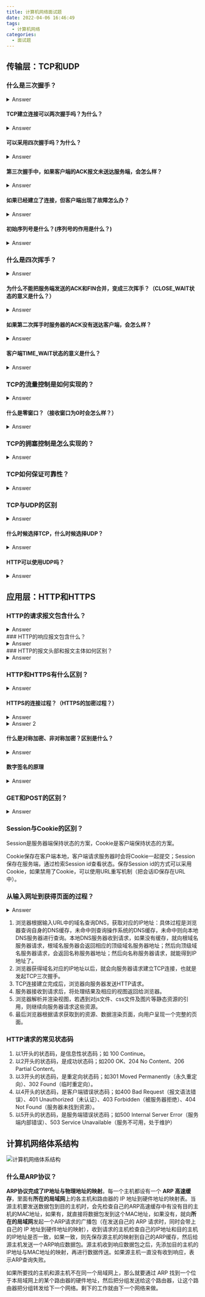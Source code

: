 ```yaml
---
title: 计算机网络面试题
date: 2022-04-06 16:46:49
tags:
  - 计算机网络
categories:
  - 面试题
---
```


## 传输层：TCP和UDP

### 什么是三次握手？

<details>
    <summary>Answer</summary>
<ul>
    <li>第一次握手：客户端发送一个SYN置位，序列号为随机生成的客户端初始序列号的报文给服务端，随后客户端进入SYN_SENT状态。</li>
    <li>第二次握手：服务端收到客户端的SYN报文后，根据SYN置位可知客户端在请求建立连接。然后服务端发送一个ACK置位，SYN置位，确认号为客户端初始序列号+1，序列号为随机生成的服务端初始序列号的报文给客户端。随后服务端进入SYN_RCVD状态。</li>
    <li>第三次握手：客户端检查收到的报文ACK是否置位，确认号是否为客户端初始序列号+1。客户端根据报文的SYN标志位被置位可知服务端同意建立连接，检查正确后，发送一个ACK置位，确认号为服务端初始序列号+1的报文给服务端，随后客户端进入ESTABLISHED状态。服务端收到报文后检查ACK是否置位，确认号是否为服务端初始序列号+1，检查正确后服务端也进入ESTABLISHED状态。</li>
</ul>
</details>

#### TCP建立连接可以两次握手吗？为什么？

<details>
    <summary>Answer</summary>
    不可以，有两个原因。
    <ol>
        <li>第一个，是当一个因超时等原因已经失效的连接请求报文段传送到了Server。本来这是已失效的报文段，但Server会认为这是Client再次发出的新的连接请求，于是就向Client发出ACK报文段同意请求。由于是两次握手，新的连接在服务端看来已经建立了，Server会一直维持连接等待Client发送数据，白白浪费资源。</li>
        <li>第二个是，只有两次握手的话，Server无法确认Client正确接收到了第二次握手的报文，也就无法保证Client和Server之间成功交换了初始序列号。</li>
    </ol>
</details> 

#### 可以采用四次握手吗？为什么？

<details>
    <summary>Answer</summary>
    <p>可以。但是会降低传输效率。</p>
    <p>四次握手是指：将第二次握手的报文段拆分成ACK报文和SYN报文。出于优化的目的，这是可以合并的。</p>
</details>    

#### 第三次握手中，如果客户端的ACK报文未送达服务端，会怎么样？

<details>
    <summary>Answer</summary>
    <p>Server：由于Server没有收到ACK确认报文，因此会重发之前SYN+ACK报文（默认重发5次，之后自动关闭连接，进入CLOSED状态），Client收到SYN+ACK报文后会重发ACK报文。</p>
    <p>
        Client端有两种情况。
        <ol>
        	<li>一种是Server超时重发过程中，Client端向服务端发送了包含ACK标志位的数据报文，服务端读取确认号后，根据确认号大于服务端初始序列号+1，可以进入ESTABLISHED状态。</li> 
            <li>另一种情况是，Server已经进入CLOSED状态了，Client向服务端发送数据，服务端会以RST包应答。</li>
    	</ol>
    </p>
</details>

#### 如果已经建立了连接，但客户端出现了故障怎么办？

<details>
    <summary>Answer</summary>
    <p>
        服务端每收到一次客户端的请求后都会重新复位一个计时器，时间通常是设置为2小时，若两小时还没有收到客户端的任何数据，服务器就会发送一个探测报文段，以后每隔75秒钟发送一次。若一连发送10个探测报文仍然没反应，服务器就认为客户端出了故障，接着就关闭连接。
    </p>
</details>

#### 初始序列号是什么？(序列号的作用是什么？)

<details>
    <summary>Answer</summary>
    <p>
        TCP是一种全双工的连接，它在两个方向都有一个初始序列号。在同一个方向上，发送端会以初始序列号作为原点，对要传输的数据进行编号。接收端通过序列号可以确认数据是否合法，同时发送端根据接收端发送的ACK报文中的确认号可以确认哪些数据已被接收。
    </p>
</details>

### 什么是四次挥手？

<details>
    <summary>Answer</summary>
    <ul>
        <li>第一次挥手：Client发送一个FIN置位，并有相应序列号的报文给Server，随后进入FIN_WAIT_1状态。此时，Client不再发送数据，但仍可以接收数据。</li>
        <li>第二次挥手：Server收到FIN后，发送一个ACK置位，确认号为收到序列号+1的报文，进入CLOSE_WAIT状态。Client接收到ACK报文后，进入FIN_WAIT_2状态。</li>
        <li>第三次挥手：Server发送一个FIN置位，并填写了对应序列号的报文给Client，随后进入LAST_ACK状态。</li>
        <li>第四次挥手：Client收到服务器的FIN报文后，进入TIME_WAIT状态；接着发送一个ACK置位，确认号为三次挥手的序列号+1的报文给Server；Server接收到后，确认ACK标志位和确认号后，进入CLOSED状态。客户端等待2*MSL（报文段最长寿命）时间后，也进入CLOSED状态。</li>
    </ul>
</details>

#### 为什么不能把服务端发送的ACK和FIN合并，变成三次挥手？（CLOSE_WAIT状态的意义是什么？）

<details>
    <summary>Answer</summary>
    <p>
        因为服务器收到客户端断开连接的请求时，可能还有一些数据没有发完，这时先回复ACK，表示接收到了断开连接的请求。等到数据发完之后再发FIN，断开服务器到客户端的数据传送。
    </p>
</details>

#### 如果第二次挥手时服务器的ACK没有送达客户端，会怎么样？

<details>
    <summary>Answer</summary>
    <p>
        客户端没有收到ACK确认，会重新发送FIN请求。
    </p>
</details>

#### 客户端TIME_WAIT状态的意义是什么？

<details>
    <summary>Answer</summary>
    <p>
        第四次挥手时，客户端发送给服务器的ACK有可能丢失，TIME_WAIT状态就是用来重发可能丢失的ACK报文。如果Server没有收到ACK，就会重发FIN，如果Client在2*MSL的时间内收到了FIN，就会重新发送ACK并再次等待2*MSL，防止Server没有收到ACK而不断重发FIN。
    </p>
</details>

### TCP的流量控制是如何实现的？

<details>
    <summary>Answer</summary>
    <p>
        TCP是使用滑动窗口协议实现流量控制的。
    </p>
    <p>
    	接收端会维护一个接收窗口，根据自身剩余缓冲区大小动态调整，在返回ACK报文时将接收窗口大小放在TCP报文首部的窗口字段中告知发送端。发送窗口的大小不能超过接收窗口的大小，只有当发送端发送的数据收到确认后，才能右移发送窗口。
    </p> 
    <p>
       发送窗口的上限为接收窗口和拥塞窗口中的较小值。接收窗口表明了接收方的接收能力，拥塞窗口表明了网络的传送能力。 
    </p>
</details>

#### 什么是零窗口？（接收窗口为0时会怎么样？）

<details>
    <summary>Answer</summary>
    <p>
        如果接收方没有能力接收数据，就会将接收窗口设置为0，这时发送方必须暂停发送数据，但是会启动一个持续计时器(persistence timer)，到期后发送一个大小为1字节的探测数据包，以查看接收窗口状态。如果接收方能够接收数据，就会在返回的报文中更新接收窗口大小，恢复数据传送。
    </p>
</details>

### TCP的拥塞控制是怎么实现的？

<details>
    <summary>Answer</summary>
    <p>拥塞控制主要由四个算法组成：<strong>慢启动</strong>、<strong>拥塞避免</strong>、<strong>快速重传</strong>、<strong>快速恢复</strong>。</p>
    <ol>
        <li><strong>慢启动：</strong>
            在刚建立TCP连接或者出现丢包的时候，发送端处于慢启动状态，这个时候会把拥塞窗口设置为1个MSS。每接收到一个ACK报文，就增加1个MSS。这样每经过一个RTT，拥塞窗口的大小就会加倍。
        </li>
        <li><strong>拥塞避免：</strong>
            当拥塞窗口的大小达到慢启动阈值（ssthresh）时，开始执行拥塞避免算法。每经过1个RTT，拥塞窗口大小不再指数增长，而是线性增长。
        </li>
        <li><strong>快速重传：</strong>
                接收方在收到一个失序的报文段后就立即发出重复确认（为的是使发送方及早知道有报文段没有到达对方）而不是等到自己发送数据时捎带确认。<br>
                发送方只要一连收到三个重复确认就立即重传对方尚未收到的报文段，而不必继续等待设置的重传计时器时间到期。
        </li>
        <li><strong>快速恢复：</strong>
                当发送方连续收到三个重复确认时，就把慢启动阈值减半，同时将拥塞窗口的大小置为慢启动阈值的大小，然后执行拥塞避免算法。<br>
                不执行慢开始算法的原因是：因为如果网络出现拥塞的话就不会收到好几个重复的确认，所以发送方认为现在网络可能没有出现拥塞。
        </li>
    </ol>
</details>

### TCP如何保证可靠性？

<details>
    <summary>Answer</summary>
    <ol>
        <li>TCP首部的校验和</li>
        <li>应答机制：接收端收到数据之后会根据序列号，会发送一个ACK确认报文。</li>
        <li>超时重发机制：发送端发出数据后，会启动一个定时器，超时未收到ACK报文，就会重发。</li>
        <li>流量控制：确保接收端能完整接收发送端的数据而不会缓冲区溢出。</li>
        <li>拥塞控制：当网络拥塞时，通过拥塞控制减少数据的发送，防止包丢失。</li>
    </ol>
</details>

### TCP与UDP的区别

<details>
    <summary>Answer</summary>
    <ol>
        <li>连接</li>
        TCP是面向连接的传输层协议，传输数据前要先建立连接。<br>
        UDP是无连接的，直接就可以传输数据。
        <li>服务对象</li>
        TCP是一对一的两点服务，即一条连接只有两个端点。<br>
        UDP支持一对一、一对多、多对一、多对多的交互通信。
        <li>可靠性</li>
        TCP是可靠交付数据的，数据可以无差错、不丢失、不重复、按需到达。<br>
        UDP是尽最大努力交付数据，不保证可靠性。
        <li>拥塞控制、流量控制</li>
        TCP有拥塞控制和流量控制机制，保证数据传输的安全性。<br>
        UDP则没有，即使网络非常拥堵，也不会影响UDP的发送速率。
        <li>首部开销</li>
        TCP的首部较长，最小是20个字节，如果使用了额外的选项，还会进一步增长。<br>
        UDP的首部只有8个字节，并且是固定不变的，开销较小。
        <li>传输方式</li>
        TCP是流式传输，没有边界，但保证顺序和可靠性。<br>
        UDP是一个包一个包的发送，是有边界的，但可能会丢包和乱序。
        <li>分片方式</li>
        TCP的数据大小如果大于MSS，则会在传输层进行分片，如果传输过程中丢失了一个分片，只需要重传这个丢失的分片。<br>
        UDP的数据大小如果大于MTU，则会在IP层进行分片。
    </ol>
</details>

#### 什么时候选择TCP，什么时候选择UDP？

<details>
    <summary>Answer</summary>
    <p>
        对某些实时性要求比较高的情况，选择UDP，比如游戏，媒体通信，实时视频流（直播），即使出现传输错误也可以容忍；其它大部分情况下使用TCP，因为要求传输的内容可靠，不出现丢失。
    </p>
</details>

#### HTTP可以使用UDP吗？

<details>
    <summary>Answer</summary>
    <p>
        可以，HTTP/3就是基于UDP的。
    </p>
</details>

## 应用层：HTTP和HTTPS

### HTTP的请求报文包含什么？

<details>
    <summary>Answer</summary>
    请求报文是由请求方法、请求URI、协议版本、可选的请求首部字段和内容实体构成的。
    <img src="https://raw.githubusercontent.com/ltlin9/note-img/master/img/2022/03/26/20220326-171734.png">
</details>
### HTTP的响应报文包含什么？

<details>
    <summary>Answer</summary>
    响应报文由协议版本、状态码、用以解释状态码的原因短语、可选的响应首部字段以及实体主体构成。
    <img src="https://raw.githubusercontent.com/ltlin9/note-img/master/img/2022/03/26/20220326-171946.png">
</details>
### HTTP的报文头部和报文主体如何区别？

<details>
    <summary>Answer</summary>
    存在一个CR+LF组成的标准空行，进行分隔。
</details>

### HTTP和HTTPS有什么区别？

<details>
    <summary>Answer</summary>
    <ol>
        <li>知名端口不同：HTTP的知名端口是80，HTTPS是443。</li>
        <li>HTTP是明文传输，HTTPS运行在SSL之上，添加了加密和认证机制，更加安全。</li>
        <li>HTTPS由于需要加密和解密，对主机会有更大的CPU和内存开销，同时传输开销也更大。</li>
        <li>HTTPS通信需要证书，一般要向证书颁发机构（CA）购买。</li>
    </ol>
</details>

#### HTTPS的连接过程？（HTTPS的加密过程？）

<details>
    <summary>Answer</summary>
    <ol>
        <li>客户端向服务器发送请求，同时发送客户端支持的一套加密规则（包括对称加密、非对称加密、摘要算法）；</li>
        <li>服务器从中选出一组加密算法与HASH算法，并将自己的身份信息以证书的形式发回给浏览器。证书里面包含了网站地址，加密公钥（用于非对称加密,用证书机构的私钥加密后的服务器公钥），以及证书的颁发机构等信息（证书中的私钥只能用于服务器端进行解密）；</li>
        <li>客户端验证服务器的合法性，包括：证书是否过期，CA 是否可靠，证书机构的公钥能否正确解开服务器证书的“数字签名”，服务器证书上的域名是否和服务器的实际域名相匹配；</li>
        <li>如果证书受信任，或者用户接收了不受信任的证书，浏览器会生成一个随机密钥（用于对称算法），并用服务器提供的公钥加密（采用非对称算法对密钥加密）；使用Hash算法对握手消息进行摘要计算，并对摘要使用之前产生的密钥加密（对称算法）；将加密后的随机密钥和摘要一起发送给服务器；</li>
        <li>服务器使用自己的私钥解密，得到对称加密的密钥，用这个密钥解密出Hash摘要值，并验证握手消息是否一致；如果一致，服务器使用对称加密的密钥加密握手消息摘要发给浏览器；</li>
        <li>浏览器解密并验证摘要，若一致，则握手结束。之后的数据传送都使用对称加密的密钥进行加密。</li>
    </ol>
</details>

<details>
    <summary>Answer 2</summary>
    <ol>
<li><p>客户端发送<code>Client Hello</code>报文开始SSL通信。</p>
<ul>
<li><code>Client Hello</code>：报文中包含客户端支持的SSL的指定版本、加密组件列表（所使用的加密算法及密钥长度等）</li>
</ul>
</li>
<li><p>服务端如可进行SSL通信，会以<code>Server Hello</code>报文作为应答，随后发送<code>Certificate</code>、<code>Server Key Exchange</code>、<code>Server Hello Done</code>报文结束最初的SSL握手协商。</p>
<ul>
<li><code>Server Hello</code>：报文中包含服务端支持的SSL的指定版本、加密组件列表（所使用的加密算法及密钥长度等），其中加密组件的内容是从<code>Client Hello</code>中进一步筛选的。</li>
<li><code>Certificate</code>：报文中包含公开密钥证书，证书里面包含了用证书机构的私钥加密后的服务端公钥，以及证书颁发机构的数字签名信息。</li>
<li><code>Server Key Exchange</code></li>
</ul>
</li>
<li><p>客户端发送<code>Client Key Exchange</code>报文，接着发送<code>Change Cipher Spec</code>报文，最后发送<code>Finished</code>报文。</p>
<ul>
<li><code>Client Key Exchange</code>：报文中包含通信加密中使用的一种被称为 Pre-master secret 的随机密码串。该报文已用服务端公钥进行加密。</li>
<li><code>Change Cipher Spec</code>：该报文会提示服务器，在此报文之后的通信会采用 Pre-master secret 密钥加密。</li>
<li><code>Finished</code>：该报文包含连接至今全部报文的整体校验值。这次握手协商是否能够成功，要以服务器是否能够正确解密该报文作为判定标准。</li>
</ul>
</li>
<li><p>服务端发送<code>Change Cipher Spec</code>报文，接着发送<code>Finished</code>报文。</p>
</li>
<li><p>服务器和客户端的 <code>Finished</code> 报文交换完毕之后，SSL连接就算建立完成。当然，通信会受到 SSL的保护。从此处开始进行应用层协议的通信，即发送 HTTP 请求。</p>
</li>
</ol>
</details>

#### 什么是对称加密、非对称加密？区别是什么？

<details>
    <summary>Answer</summary>
    <ul>
        <li>对称加密：加密和解密使用相同的密钥。</li>
        <li>非对称加密：有两个密钥：公钥和私钥。用公钥加密的，需要用私钥解密。用私钥加密的，需要用公钥解密。</li>
        <li>区别：对称加密速度更快，通常用于大量数据的加密；非对称加密安全性更高，原因是不需要传输私钥。</li>
    </ul>
</details>

#### 数字签名的原理

<details>
    <summary>Answer</summary>
    <p>
        证书机构用私钥进行签名，客户端用公钥验证签名。因为我们信任证书机构，且除证书机构外没有人持有该私钥，客户端的公钥嵌入在了浏览器中，所以保证了数字签名的可靠。
    </p>
</details>

### GET和POST的区别？

<details>
    <summary>Answer</summary>
    <ol>
        <li>GET方法是幂等的，即访问同一个资源，总是得到相同的数据。</li>
        <li>请求形式上：GET请求的参数附在URL之后，POST请求的参数在请求体中。</li>
        <li>GET请求可被缓冲、收藏、保留到历史记录，且其请求数据明文出现在URL中。POST的参数不会被保存，安全性相对较高。</li>
        <li>GET只允许ASCII字符（因为URL只支持ASCII字符），POST则没有限制。</li>
        <li>GET的长度有限制（操作系统或者浏览器），而POST数据大小无限制。</li>
    </ol>
</details>

### Session与Cookie的区别？

Session是服务器端保持状态的方案，Cookie是客户端保持状态的方案。

Cookie保存在客户端本地，客户端请求服务器时会将Cookie一起提交；Session保存在服务端，通过检索Session id查看状态。保存Session id的方式可以采用Cookie，如果禁用了Cookie，可以使用URL重写机制（把会话ID保存在URL中）。

### 从输入网址到获得页面的过程？

<details>
    <summary>Answer</summary>
    <ol>
        <li>浏览器对URL进行解析，获取到使用的协议、域名、端口号、URI。这里的协议、端口号、URI都可以是缺省的，缺省状态下，协议使用http，端口号使用http的知名端口80，URI缺省情况则表示访问服务器事先设置的默认文件。</li>
        <li>浏览器根据URL解析后获得的信息生成HTTP请求信息。</li>
        <li>浏览器查询自身对域名的缓存，未命中就继续查询操作系统的缓存，如果还是未命中就查询hosts文件。最后如果没有查询到域名的对应IP地址，浏览器就会使用DNS协议进行域名解析。</li>
        域名解析过程：
        <ol>
            <li>客户端首先向本地DNS服务器（在TCP/IP设置中填写的DNS服务器地址）发出一个DNS请求。</li>
            <li>本地域名服务器收到请求后：如果缓存里能找到映射关系，就直接返回；如果没有，本地域名服务器会去询问根域名服务器。</li>
            <li>根域名服务器收到请求后，返回域名对应的顶级域名服务器地址。</li>
            <li>本地域名服务器收到顶级域名服务器地址后，会去询问顶级域名服务器。</li>
            <li>顶级域名服务器收到请求后，返回域名对应的权威名称服务器地址。</li>
            <li>本地域名服务器收到权威名称服务器地址后，会去询问权威名称服务器。</li>
            <li>权威名称服务器收到请求后，就会返回域名对应的IP地址。</li>
            <li>本地域名服务器收到IP地址后，将它进行缓存，然后返回给客户端。</li>
        </ol>
        <li>浏览器获取到域名对应的IP地址后，首先要跟服务器请求建立TCP连接，也就是进行TCP三次握手。三次握手的目的是保证双方都有发送和接收的能力。</li>
        <li>在TCP模块执行连接、收发、断开等各阶段操作时，都需要委托IP模块将数据封装成网络包发送给通信对象。因为当前IP网络包上层是TCP协议，所以IP首部的协议号填写为0x06，表示上层协议为TCP。如果客户端存在多个网卡，那么就需要根据路由表规则来判断使用哪一个网卡进行发送。</li>
        <ul>
            <li>路由表规则：将目标地址和子网掩码进行与运算，以匹配子网，发送到第一个匹配到的子网。在路由表项末尾存在一个默认网关，所有其它所有条目都无法匹配，就会匹配到这一行，并且后续把包发给路由器。</li>
        </ul>
        <li>生成了IP首部以后，网络包还需要再IP首部前面加上MAC首部。MAC首部包含目的MAC地址、源MAC地址、协议类型（一般在TCP/IP中，只使用0800(IP协议)、0806(ARP协议)）。</li>
        <ul>
            <li>源MAC地址：直接从网卡中读取</li>
            <li>目的MAC地址：先查询ARP缓存；未命中，则如果目的IP地址与原IP地址在同一子网中，则会向子网中发送ARP广播；如果不在同一子网中，则通过ARP询问默认网关对应的MAC地址。（每次查询结果会放入本机的ARP缓存中，保存时间大概为几分钟）</li>
        </ul>
    </ol>
</details>



1. 浏览器根据输入URL中的域名查询DNS，获取对应的IP地址：具体过程是浏览器查询自身的DNS缓存，未命中则查询操作系统的DNS缓存，未命中则向本地DNS服务器进行查询。本地DNS服务器收到请求，如果没有缓存，就向根域名服务器请求，根域名服务器会返回相应的顶级域名服务器地址；然后向顶级域名服务器请求，会返回名称服务器地址；然后向名称服务器请求，就能得到IP地址了。
2. 浏览器获得域名对应的IP地址以后，就会向服务器请求建立TCP连接，也就是发起TCP三次握手。
3. TCP连接建立完成后，浏览器向服务器发送HTTP请求。
4. 服务器接收到请求后，将处理结果及相应的视图返回给浏览器。
5. 浏览器解析并渲染视图，若遇到对js文件、css文件及图片等静态资源的引用，则继续向服务器请求这些资源。
6. 最后浏览器根据请求获取到的资源、数据渲染页面，向用户呈现一个完整的页面。

### HTTP请求的常见状态码

1. 以1开头的状态码，是信息性状态码；如 100 Continue。
2. 以2开头的状态码，是成功状态码；如200 OK、204 No Content、206 Partial Content。
3. 以3开头的状态码，是重定向状态码；如301 Moved Permanently（永久重定向）、302 Found（临时重定向）。
4. 以4开头的状态码，是客户端错误状态码；如400 Bad Request（报文语法错误）、401 Unauthorized（未认证）、403 Forbidden（被服务器拒绝）、404 Not Found（服务器未找到资源）。
4. 以5开头的状态码，是服务端错误状态码；如500 Internal Server Error（服务端内部错误）、503 Service Unavailable（服务不可用，处于维护）

## 计算机网络体系结构

![计算机网络体系结构](https://raw.githubusercontent.com/ltlin9/note-img/master/img/2022/04/01/20220401-200257.png)

### 什么是ARP协议？

**ARP协议完成了IP地址与物理地址的映射**。每一个主机都设有一个 **ARP 高速缓存**，里面有**所在的局域网**上的各主机和路由器的 IP 地址到硬件地址的映射表。当源主机要发送数据包到目的主机时，会先检查自己的ARP高速缓存中有没有目的主机的MAC地址，如果有，就直接将数据包发到这个MAC地址，如果没有，就向**所在的局域网**发起一个ARP请求的广播包（在发送自己的 ARP 请求时，同时会带上自己的 IP 地址到硬件地址的映射），收到请求的主机检查自己的IP地址和目的主机的IP地址是否一致，如果一致，则先保存源主机的映射到自己的ARP缓存，然后给源主机发送一个ARP响应数据包。源主机收到响应数据包之后，先添加目的主机的IP地址与MAC地址的映射，再进行数据传送。如果源主机一直没有收到响应，表示ARP查询失败。

如果所要找的主机和源主机不在同一个局域网上，那么就要通过 ARP 找到一个位于本局域网上的某个路由器的硬件地址，然后把分组发送给这个路由器，让这个路由器把分组转发给下一个网络。剩下的工作就由下一个网络来做。
